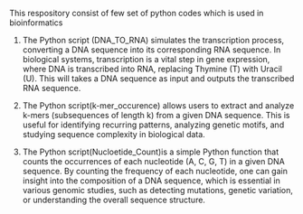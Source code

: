 
This respository consist of few set of python codes which is used in bioinformatics
1. The Python script (DNA_TO_RNA) simulates the transcription process, converting a DNA sequence into its corresponding RNA sequence. In biological systems, transcription is a vital step in gene expression, where DNA is transcribed into RNA, replacing Thymine (T) with Uracil (U). This will takes a DNA sequence as input and outputs the transcribed RNA sequence.

2. The Python script(k-mer_occurence) allows users to extract and analyze k-mers (subsequences of length k) from a given DNA sequence. This is useful for identifying recurring patterns, analyzing genetic motifs, and studying sequence complexity in biological data.

3. The Python script(Nucloetide_Count)is a simple Python function that counts the occurrences of each nucleotide (A, C, G, T) in a given DNA sequence. By counting the frequency of each nucleotide, one can gain insight into the composition of a DNA sequence, which is essential in various genomic studies, such as detecting mutations, genetic variation, or understanding the overall sequence structure.

